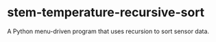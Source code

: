 # stem-temperature-recursive-sort
A Python menu-driven program that uses recursion to sort sensor data.
